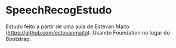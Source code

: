 # SpeechRecogEstudo

Estudo feito a partir de uma aula de Estevan Maito (https://github.com/estevanmaito).
Usando Foundation no lugar do Bootstrap.
